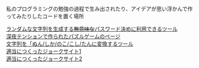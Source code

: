 私のプログラミングの勉強の過程で生み出されたり、アイデアが思い浮かんで作ってみたりしたコードを置く場所

[ランダムな文字列を生成する~~無意味な~~パスワード決めに利用できるツール](https://peyu-7545.github.io/test_okiba/random)<br>
[深夜テンションで作られたパズルゲームのページ](https://peyu-7545.github.io/test_okiba/puzzlegame_1)<br>
[文字列を「ぬん/しか/のこ/こし/たんに変換するツール](https://peyu-7545.github.io/test_okiba/Shikanokogenerator)<br>
[適当につくったジョークサイト1](https://peyu-7545.github.io/test_okiba/test_1)<br>
[適当につくったジョークサイト2](https://peyu-7545.github.io/test_okiba/test_2)<br>
